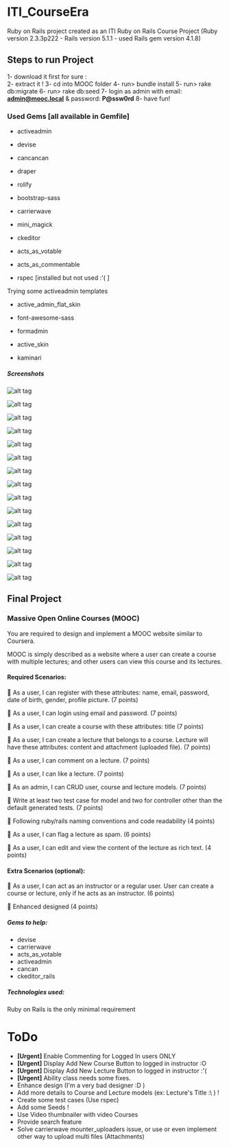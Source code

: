 # ITI_CourseEra

Ruby on Rails project created as an ITI Ruby on Rails Course Project
(Ruby version 2.3.3p222 - Rails version 5.1.1 - used Rails gem version  4.1.8)

## Steps to run Project
1- download it first for sure :\
2- extract it !
3- cd into MOOC folder
4- run> bundle install
5- run> rake db:migrate
6- run> rake db:seed
7- login as admin with email: **admin@mooc.local** & password: **P@ssw0rd**
8- have fun!

### Used Gems [all available in Gemfile]
- activeadmin
- devise
- cancancan
- draper
- rolify

- bootstrap-sass
- carrierwave
- mini_magick

- ckeditor

- acts_as_votable
- acts_as_commentable

- rspec [installed but not used :'( ]

Trying some activeadmin templates
- active_admin_flat_skin
- font-awesome-sass
- formadmin
- active_skin

- kaminari



##### Screenshots

![alt tag](https://github.com/KhogaEslam/ITI_CourseEra/blob/master/screenshots/home1.png)

![alt tag](https://github.com/KhogaEslam/ITI_CourseEra/blob/master/screenshots/courses1.png)

![alt tag](https://github.com/KhogaEslam/ITI_CourseEra/blob/master/screenshots/courses2.png)

![alt tag](https://github.com/KhogaEslam/ITI_CourseEra/blob/master/screenshots/courses2_1.png)

![alt tag](https://github.com/KhogaEslam/ITI_CourseEra/blob/master/screenshots/lectures1_1.png)

![alt tag](https://github.com/KhogaEslam/ITI_CourseEra/blob/master/screenshots/lectures1_2.png)

![alt tag](https://github.com/KhogaEslam/ITI_CourseEra/blob/master/screenshots/lecture1_1.png)

![alt tag](https://github.com/KhogaEslam/ITI_CourseEra/blob/master/screenshots/lecture1_2.png)

![alt tag](https://github.com/KhogaEslam/ITI_CourseEra/blob/master/screenshots/lecture1_3.png)

![alt tag](https://github.com/KhogaEslam/ITI_CourseEra/blob/master/screenshots/login.png)

![alt tag](https://github.com/KhogaEslam/ITI_CourseEra/blob/master/screenshots/signup.png)

![alt tag](https://github.com/KhogaEslam/ITI_CourseEra/blob/master/screenshots/admin1.png)

![alt tag](https://github.com/KhogaEslam/ITI_CourseEra/blob/master/screenshots/admin2.png)

![alt tag](https://github.com/KhogaEslam/ITI_CourseEra/blob/master/screenshots/admin3.png)

![alt tag](https://github.com/KhogaEslam/ITI_CourseEra/blob/master/screenshots/admin4.png)

## Final Project
### Massive Open Online Courses (MOOC)
You are required to design and implement a MOOC website similar to Coursera.

MOOC is simply described as a website where a user can create a course with multiple lectures; and other users can view this course and its lectures.

#### Required Scenarios:
 As a user, I can register with these attributes: name, email, password, date of birth, gender, profile picture. (7 points)

 As a user, I can login using email and password. (7 points)

 As a user, I can create a course with these attributes: title (7 points)

 As a user, I can create a lecture that belongs to a course. Lecture will have these attributes:
content and attachment (uploaded file). (7 points)

 As a user, I can comment on a lecture. (7 points)

 As a user, I can like a lecture. (7 points)

 As an admin, I can CRUD user, course and lecture models. (7 points)

 Write at least two test case for model and two for controller other than the default generated
tests. (7 points)

 Following ruby/rails naming conventions and code readability (4 points)

 As a user, I can flag a lecture as spam. (6 points)

 As a user, I can edit and view the content of the lecture as rich text. (4 points)

#### Extra Scenarios (optional):
 As a user, I can act as an instructor or a regular user. User can create a course or lecture,
only if he acts as an instructor. (6 points)

 Enhanced designed (4 points)

##### Gems to help:
- devise
- carrierwave
- acts_as_votable
- activeadmin
- cancan
- ckeditor_rails

##### Technologies used:
Ruby on Rails is the only minimal requirement

# ToDo
- **[Urgent]** Enable Commenting for Logged In users ONLY
- **[Urgent]** Display Add New Course Button to logged in instructor :O
- **[Urgent]** Display Add New Lecture Button to logged in instructor :'(
- **[Urgent]** Ability class needs some fixes.
- Enhance design (I'm a very bad designer :D )
- Add more details to Course and Lecture models (ex: Lecture's Title :\ ) !
- Create some test cases (Use rspec)
- Add some Seeds !
- Use Video thumbnailer with video Courses
- Provide search feature
- Solve carrierwave mounter_uploaders issue, or use or even implement other way to upload multi files (Attachments)

